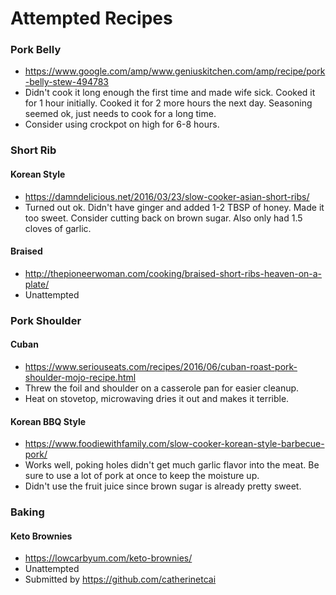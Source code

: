 # Attempted Recipes

### Pork Belly
* https://www.google.com/amp/www.geniuskitchen.com/amp/recipe/pork-belly-stew-494783
* Didn't cook it long enough the first time and made wife sick. Cooked it for 1 hour initially. Cooked it for 2 more hours the next day. Seasoning seemed ok, just needs to cook for a long time.
* Consider using crockpot on high for 6-8 hours.

### Short Rib
#### Korean Style
* https://damndelicious.net/2016/03/23/slow-cooker-asian-short-ribs/
* Turned out ok. Didn't have ginger and added 1-2 TBSP of honey. Made it too sweet. Consider cutting back on brown sugar. Also only had 1.5 cloves of garlic.

#### Braised
* http://thepioneerwoman.com/cooking/braised-short-ribs-heaven-on-a-plate/
* Unattempted

### Pork Shoulder
#### Cuban
* https://www.seriouseats.com/recipes/2016/06/cuban-roast-pork-shoulder-mojo-recipe.html
* Threw the foil and shoulder on a casserole pan for easier cleanup.
* Heat on stovetop, microwaving dries it out and makes it terrible.

#### Korean BBQ Style
* https://www.foodiewithfamily.com/slow-cooker-korean-style-barbecue-pork/
* Works well, poking holes didn't get much garlic flavor into the meat. Be sure to use a lot of pork at once to keep the moisture up.
* Didn't use the fruit juice since brown sugar is already pretty sweet.

### Baking
#### Keto Brownies
* https://lowcarbyum.com/keto-brownies/
* Unattempted
* Submitted by https://github.com/catherinetcai
